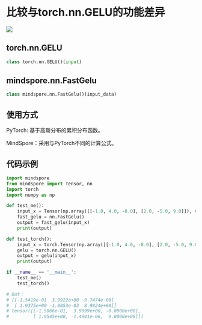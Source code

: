 ﻿# 比较与torch.nn.GELU的功能差异

<a href="https://gitee.com/mindspore/docs/blob/r1.5/docs/mindspore/migration_guide/source_zh_cn/api_mapping/pytorch_diff/FastGelu.md" target="_blank"><img src="https://gitee.com/mindspore/docs/raw/r1.5/resource/_static/logo_source.png"></a>

## torch.nn.GELU

```python
class torch.nn.GELU()(input)
```

## mindspore.nn.FastGelu

```python
class mindspore.nn.FastGelu()(input_data)
```

## 使用方式

PyTorch: 基于高斯分布的累积分布函数。

MindSpore：采用与PyTorch不同的计算公式。

## 代码示例

```python
import mindspore
from mindspore import Tensor, nn
import torch
import numpy as np

def test_me():
    input_x = Tensor(np.array([[-1.0, 4.0, -8.0], [2.0, -5.0, 9.0]]), mindspore.float32)
    fast_gelu = nn.FastGelu()
    output = fast_gelu(input_x)
    print(output)

def test_torch():
    input_x = torch.Tensor(np.array([[-1.0, 4.0, -8.0], [2.0, -5.0, 9.0]]))
    gelu = torch.nn.GELU()
    output = gelu(input_x)
    print(output)

if __name__ == '__main__':
    test_me()
    test_torch()

# Out：
# [[-1.5419e-01  3.9922e+00 -9.7474e-06]
#  [ 1.9375e+00 -1.0053e-03  8.9824e+00]]
# tensor([[-1.5866e-01,  3.9999e+00, -0.0000e+00],
#         [ 1.9545e+00, -1.4901e-06,  9.0000e+00]])
```
